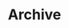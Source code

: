 ---
permalink: /posts/
title: "Archive"
excerpt: "Archive"
last_modified_at: 2019-01-23T14:49:33-05:00
layout: pages
toc: true
---